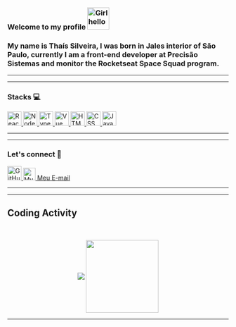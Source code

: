 ### Welcome to my profile <img width="50" src="https://media.tenor.com/images/826b0e88836aef3ff8ad7508098cf3dc/tenor.gif" alt="Girl hello" />

### My name is Thaís Silveira, I was born in Jales interior of São Paulo, currently I am a front-end developer at Precisão Sistemas and monitor the Rocketseat Space Squad program.

----

----

### Stacks :computer:

<a href="https://reactjs.org/">
  <img height="32" src="https://cdn4.iconfinder.com/data/icons/logos-3/600/React.js_logo-512.png" alt="React"/>
</a>
<a href="https://nodejs.org/en/">
  <img height="32" src="https://cdn3.iconfinder.com/data/icons/popular-services-brands/512/node-512.png" alt="Node"/>
</a>
<a href="https://www.typescriptlang.org/">
  <img height="32" src="https://cdn2.iconfinder.com/data/icons/programming-languages-8/64/207_programming-program-language-code-typescript-512.png" alt="TypeScript"/>
</a>
<a href="https://vuejs.org/">
  <img height="32" src="https://cdn4.iconfinder.com/data/icons/logos-and-brands/512/367_Vuejs_logo-512.png" alt="Vue"/>
</a>
<a href="https://www.w3schools.com/html/">
  <img height="32" src="https://cdn0.iconfinder.com/data/icons/HTML5/512/HTML_Logo.png" alt="HTML"/>
</a>
<a href="https://www.w3schools.com/css/">
  <img height="32" src="https://cdn1.iconfinder.com/data/icons/logotypes/32/badge-css-3-512.png" alt="CSS"/>
</a>
<a href="https://www.javascript.com/">
  <img height="32" src="https://cdn2.iconfinder.com/data/icons/designer-skills/128/code-programming-javascript-software-develop-command-language-512.png" alt="JavaScript"/>
</a>


----

----

### Let's connect :electric_plug:
<a href="https://github.com/thaislsilveira">
  <img height="32" src="https://cdn3.iconfinder.com/data/icons/inficons/512/github.png" alt="GitHub"/>
</a>
<a href="https://www.linkedin.com/in/tha%C3%ADs-laine-neves-da-silveira-455113137/">
  <img alt="My linkedin" width="28" src="https://www.flaticon.com/svg/static/icons/svg/1383/1383262.svg" />
</a>
<a href="mailto:lainethaiss@email.com">Meu E-mail</a>

----

----

## Coding Activity

<br/>

<p align="center">
   <img
      align="center"
      src="https://github-readme-stats.vercel.app/api/top-langs/?username=thaislsilveira&layout=compact&theme=tokyonight"
    />
  <img   
      align="center"
      height="165" 
       src="https://github-readme-stats.vercel.app/api?username=thaislsilveira&show_icons=true&theme=tokyonight"
    />
</p>

----
